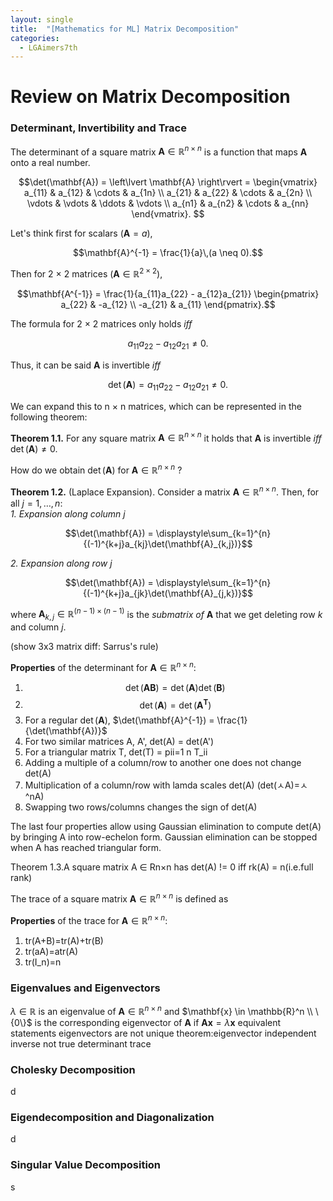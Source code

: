 ```yaml
---
layout: single
title:  "[Mathematics for ML] Matrix Decomposition"
categories:
  - LGAimers7th
---
```


# Review on Matrix Decomposition

### Determinant, Invertibility and Trace
The determinant of a square matrix $\mathbf{A} \in \mathbb{R}^{n \times n}$ is a function that maps $\mathbf{A}$ onto a real number.

$$\det(\mathbf{A}) = \left\lvert \mathbf{A} \right\rvert = 
\begin{vmatrix} 
a_{11} & a_{12} & \cdots & a_{1n} \\
a_{21} & a_{22} & \cdots & a_{2n} \\
\vdots  & \vdots  & \ddots & \vdots  \\
a_{n1} & a_{n2} & \cdots & a_{nn}
\end{vmatrix}.
$$

Let's think first for scalars ($\mathbf{A} = a$), 

$$\mathbf{A}^{-1} = \frac{1}{a}\,(a \neq 0).$$

Then for 2 $\times$ 2 matrices ($\mathbf{A} \in \mathbb{R}^{2 \times 2}$), 

$$\mathbf{A^{-1}} = \frac{1}{a_{11}a_{22} - a_{12}a_{21}} 
\begin{pmatrix} 
a_{22} & -a_{12} \\ 
-a_{21} & a_{11} 
\end{pmatrix}.$$

The formula for 2 $\times$ 2 matrices only holds *iff* 

$$a_{11}a_{22} - a_{12}a_{21} \neq 0.$$

Thus, it can be said $\mathbf{A}$ is invertible *iff* 

$$\det(\mathbf{A}) = a_{11}a_{22} - a_{12}a_{21} \neq 0.$$

We can expand this to n $\times$ n matrices, which can be represented in the following theorem:

**Theorem 1.1.** For any square matrix $\mathbf{A} \in \mathbb{R}^{n \times n}$ it holds that $\mathbf{A}$ is invertible *iff* $\det(\mathbf{A}) \neq 0.$

How do we obtain $\det(\mathbf{A})$ for $\mathbf{A} \in \mathbb{R}^{n \times n}$ ?

**Theorem 1.2.** (Laplace Expansion). Consider a matrix $\mathbf{A} \in \mathbb{R}^{n \times n}$. Then, for all $j = 1,\dots,n$:  
*1. Expansion along column* $j$

$$\det(\mathbf{A}) = \displaystyle\sum_{k=1}^{n}{(-1)^{k+j}a_{kj}\det(\mathbf{A}_{k,j})}$$

*2. Expansion along row* $j$

$$\det(\mathbf{A}) = \displaystyle\sum_{k=1}^{n}{(-1)^{k+j}a_{jk}\det(\mathbf{A}_{j,k})}$$

where $\mathbf{A}_{k,j} \in \mathbb{R}^{(n-1) \times (n-1)}$ is the *submatrix of* $\mathbf{A}$ that we get deleting row $k$ and column $j$.

(show 3x3 matrix diff: Sarrus's rule)

**Properties** of the determinant for $\mathbf{A} \in \mathbb{R}^{n \times n}:$
1. $$\det(\mathbf{AB}) = \det(\mathbf{A})\det(\mathbf{B})$$
2. $$\det(\mathbf{A}) = \det(\mathbf{A}^\mathbf{T})$$
3. For a regular $\det(\mathbf{A})$, $\det(\mathbf{A}^{-1}) = \frac{1}{\det(\mathbf{A})}$
4. For two similar matrices A, A', det(A) = det(A')
5. For a triangular matrix T, det(T) = pii=1 n T_ii
6. Adding a multiple of a column/row to another one does not change det(A)
7. Multiplication of a column/row with lamda scales det(A) (det(ㅅA)=ㅅ^nA)
8. Swapping two rows/columns changes the sign of det(A)

The last four properties allow using Gaussian elimination to compute det(A) by bringing A into row-echelon form. Gaussian elimination can be stopped when A has reached triangular form.

Theorem 1.3.A square matrix A ∈ Rn×n has det(A) != 0 iff rk(A) = n(i.e.full rank)

The trace of a square matrix $\mathbf{A} \in \mathbb{R}^{n \times n}$ is defined as  

**Properties** of the trace for $\mathbf{A} \in \mathbb{R}^{n \times n}:$
1. tr(A+B)=tr(A)+tr(B)
2. tr(aA)=atr(A)
3. tr(I_n)=n


### Eigenvalues and Eigenvectors

$\lambda \in \mathbb{R}$ is an eigenvalue of $\mathbf{A} \in \mathbb{R}^{n \times n}$ and $\mathbf{x} \in \mathbb{R}^n \\ \{0\}$ is the corresponding eigenvector of $\mathbf{A}$ if $\mathbf{A}\mathbf{x}=\lambda\mathbf{x}$
equivalent statements
eigenvectors are not unique
theorem:eigenvector independent inverse not true
determinant
trace


### Cholesky Decomposition
d


### Eigendecomposition and Diagonalization
d


### Singular Value Decomposition
s

